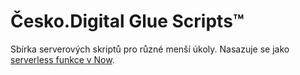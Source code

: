 # Česko.Digital Glue Scripts™

Sbírka serverových skriptů pro různé menší úkoly. Nasazuje se jako [serverless funkce v Now](https://vercel.com/docs/v2/serverless-functions/introduction).

